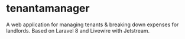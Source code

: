 # tenantamanager
A web application for managing tenants &amp; breaking down expenses for landlords. Based on Laravel 8 and Livewire with Jetstream.
